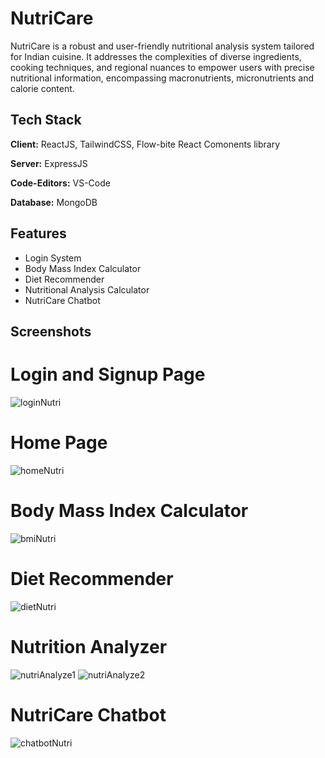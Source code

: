 
# NutriCare

NutriCare is a robust and user-friendly nutritional analysis system tailored for Indian cuisine. It addresses the complexities of diverse ingredients, cooking techniques, and regional nuances to empower users with precise nutritional information, encompassing macronutrients, micronutrients and calorie content.


## Tech Stack

**Client:** ReactJS, TailwindCSS, Flow-bite React Comonents library

**Server:** ExpressJS

**Code-Editors:** VS-Code

**Database:** MongoDB

## Features

- Login System
- Body Mass Index Calculator
- Diet Recommender
- Nutritional Analysis Calculator
- NutriCare Chatbot

## Screenshots

# Login and Signup Page
![loginNutri](https://github.com/user-attachments/assets/09c0f7ea-1b9e-4044-9c21-e8239e309a9e)

# Home Page
![homeNutri](https://github.com/user-attachments/assets/b1e1c0dd-3319-428b-8927-2d36dd6f122a)

# Body Mass Index Calculator
![bmiNutri](https://github.com/user-attachments/assets/ac2c30a4-00c6-41bd-a109-2f936405e46e)

# Diet Recommender
![dietNutri](https://github.com/user-attachments/assets/8b8f9555-a2f3-473d-a45d-9f51f0f28956)

# Nutrition Analyzer
![nutriAnalyze1](https://github.com/user-attachments/assets/95111213-afeb-4a15-b0c4-07cc6183ee2e)
![nutriAnalyze2](https://github.com/user-attachments/assets/70431755-94bc-4979-a469-a81394c93f8a)

# NutriCare Chatbot
![chatbotNutri](https://github.com/user-attachments/assets/f5679884-43e2-424d-ab0c-b6ceff7624eb)
